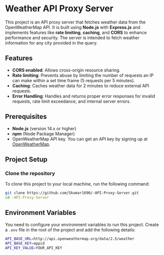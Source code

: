 # Weather API Proxy Server

This project is an API proxy server that fetches weather data from the OpenWeatherMap API. It is built using **Node.js** with **Express.js** and implements features like **rate limiting**, **caching**, and **CORS** to enhance performance and security. The server is intended to fetch weather information for any city provided in the query.

## Features

- **CORS enabled**: Allows cross-origin resource sharing.
- **Rate limiting**: Prevents abuse by limiting the number of requests an IP can make within a set time frame (5 requests per 5 minutes).
- **Caching**: Caches weather data for 2 minutes to reduce external API requests.
- **Error Handling**: Handles and returns proper error responses for invalid requests, rate limit exceedance, and internal server errors.

## Prerequisites

- **Node.js** (version 14.x or higher)
- **npm** (Node Package Manager)
- OpenWeatherMap API key. You can get an API key by signing up at [OpenWeatherMap](https://home.openweathermap.org/users/sign_up).

## Project Setup

### Clone the repository

To clone this project to your local machine, run the following command:

```bash
git clone https://github.com/Skumar1690/-API-Proxy-Server.git
cd -API-Proxy-Server
```

## Environment Variables

You need to configure your environment variables to run this project. Create a `.env` file in the root of the project and add the following details:

```bash
API_BASE_URL=http://api.openweathermap.org/data/2.5/weather
API_BASE_KEY=appid
API_KEY_VALUE=YOUR_API_KEY


```
